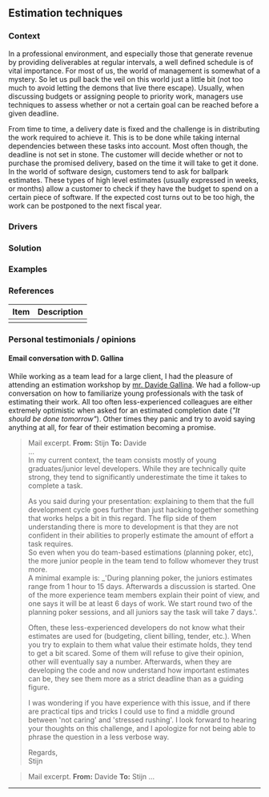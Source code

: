 ## Estimation techniques

### Context

In a professional environment, and especially those that generate revenue by providing deliverables at regular intervals, a well defined schedule is of vital importance. For most of us, the world of management is somewhat of a mystery. So let us pull back the veil on this world just a little bit (not too much to avoid letting the demons that live there escape). Usually, when discussing budgets or assigning people to priority work, managers use techniques to assess whether or not a certain goal can be reached before a given deadline.

From time to time, a delivery date is fixed and the challenge is in distributing the work required to achieve it. This is to be done while taking internal dependencies between these tasks into account.
Most often though, the deadline is not set in stone. The customer will decide whether or not to purchase the promised delivery, based on the time it will take to get it done. In the world of software design, customers tend to ask for ballpark estimates. These types of high level estimates (usually expressed in weeks, or months) allow a customer to check if they have the budget to spend on a certain piece of software. If the expected cost turns out to be too high, the work can be postponed to the next fiscal year.

### Drivers



### Solution



### Examples



### References

| Item        | Description    |
| ----------- | -------------- |
| | |


### Personal testimonials / opinions

#### Email conversation with D. Gallina

While working as a team lead for a large client, I had the pleasure of attending an estimation workshop by [mr. Davide Gallina](https://www.linkedin.com/in/davidegallina/). We had a follow-up conversation on how to familiarize young professionals with the task of estimating their work.
All too often less-experienced colleagues are either extremely optimistic when asked for an estimated completion date (_"It should be done tomorrow"_). Other times they panic and try to avoid saying anything at all, for fear of their estimation becoming a promise.

> Mail excerpt. **From:** Stijn **To:** Davide  
> ...  
> In my current context, the team consists mostly of young graduates/junior level developers. While they are technically quite strong, they tend to significantly underestimate the time it takes to complete a task.  
> 
> As you said during your presentation: explaining to them that the full development cycle goes further than just hacking together something that works helps a bit in this regard. The flip side of them understanding there is more to development is that they are not confident in their abilities to properly estimate the amount of effort a task requires.  
> So even when you do team-based estimations (planning poker, etc), the more junior people in the team tend to follow whomever they trust more.  
> A minimal example is: _'During planning poker, the juniors estimates range from 1 hour to 15 days. Afterwards a discussion is started. One of the more experience team members explain their point of view, and one says it will be at least 6 days of work. We start round two of the planning poker sessions, and all juniors say the task will take 7 days.'.  
>  
> Often, these less-experienced developers do not know what their estimates are used for (budgeting, client billing, tender, etc.). When you try to explain to them what value their estimate holds, they tend to get a bit scared. Some of them will refuse to give their opinion, other will eventually say a number.
> Afterwards, when they are developing the code and now understand how important estimates can be, they see them more as a strict deadline than as a guiding figure.  
>  
> I was wondering if you have experience with this issue, and if there are practical tips and tricks I could use to find a middle ground between 'not caring' and 'stressed rushing'.
> I look forward to hearing your thoughts on this challenge, and I apologize for not being able to phrase the question in a less verbose way.  
>  
> Regards,  
> Stijn


> Mail excerpt. **From:** Davide **To:** Stijn 
> ...  
> 
> 

---
